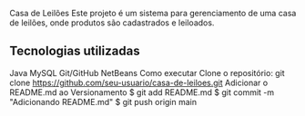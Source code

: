 Casa de Leilões
Este projeto é um sistema para gerenciamento de uma casa de leilões, onde produtos são cadastrados e leiloados.

## Tecnologias utilizadas
Java
MySQL
Git/GitHub
NetBeans
Como executar
Clone o repositório:
git clone https://github.com/seu-usuario/casa-de-leiloes.git
Adicionar o README.md ao Versionamento
$ git add README.md
$ git commit -m "Adicionando README.md"
$ git push origin main
